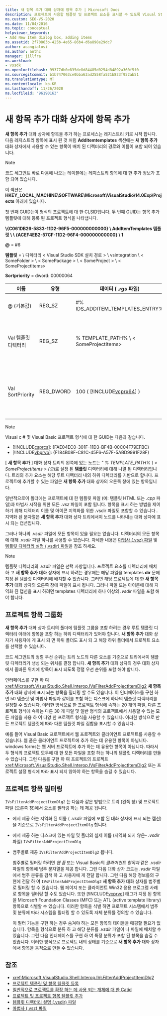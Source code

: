 ```yaml
---
title: 새 항목 추가 대화 상자에 항목 추가 | Microsoft Docs
description: 프로젝트에 사용할 템플릿 및 프로젝트 요소를 표시할 수 있도록 Visual Studio에서 새 항목 추가 대화 상자에 항목을 추가 하는 방법에 대해 알아봅니다.
ms.custom: SEO-VS-2020
ms.date: 11/04/2016
ms.topic: conceptual
helpviewer_keywords:
- Add New Item dialog box, adding items
ms.assetid: 2f70863b-425b-4e65-86b4-d6a898e29dc7
author: acangialosi
ms.author: anthc
manager: jillfra
ms.workload:
- vssdk
ms.openlocfilehash: 99377db0e835de8d84485d0254d84892a360f5f0
ms.sourcegitcommit: b1b747063ce0bba63ad2558fa521b823f952ab51
ms.translationtype: MT
ms.contentlocale: ko-KR
ms.lasthandoff: 11/26/2020
ms.locfileid: "96190163"
---
```

# <a name="add-items-to-the-add-new-item-dialog-box"></a>새 항목 추가 대화 상자에 항목 추가
**새 항목 추가** 대화 상자에 항목을 추가 하는 프로세스는 레지스트리 키로 시작 합니다. 다음 레지스트리 항목에 표시 된 것 처럼 **Additemtemplates** 섹션에는 **새 항목 추가** 대화 상자에서 사용할 수 있는 항목이 배치 된 디렉터리의 경로와 이름이 포함 되어 있습니다.

> [!NOTE]
> 코드 세그먼트 바로 다음에 나오는 테이블에는 레지스트리 항목에 대 한 추가 정보가 포함 되어 있습니다.

 이 섹션은 **HKEY_LOCAL_MACHINE\SOFTWARE\Microsoft\VisualStudio\14.0Exp\Projects** 아래에 있습니다.

 첫 번째 GUID는이 형식의 프로젝트에 대 한 CLSID입니다. 두 번째 GUID는 항목 추가 템플릿에 대해 등록 된 프로젝트 형식을 나타냅니다.

 **\\{C061DB26-5833-11D2-96F5-000000000000} \\ AddItemTemplates 템플릿 \\ \\ {ACEF4EB2-57CF-11D2-96F4-000000000000} \\ 1**

 **@** = #6

 **템플릿**  =  \\ 디렉터리 &lt; Visual Studio SDK 설치 경로 &gt; \\ vsintegration \\ &lt; SomeFolder &gt; \\ &lt; SomePackage &gt; \\ &lt; SomeProject &gt; \\ &lt; SomeProjectItems&gt;

 **Sortpriority** = dword: 00000064

| 이름 | 유형 | 데이터 ( *.rgs* 파일) | Description |
|------------------|-----------| - | - |
| @ (기본값) | REG_SZ | #% IDS_ADDITEM_TEMPLATES_ENTRY% | **항목 템플릿 추가** 의 리소스 ID입니다. |
| Val 템플릿 디렉터리 | REG_SZ | % TEMPLATE_PATH% \\ &lt; SomeProjectItems&gt; | **새 항목 추가** 마법사의 대화 상자에 표시 되는 프로젝트 항목의 경로입니다. |
| Val SortPriority | REG_DWORD | 100 ( [!INCLUDE[vcprx64](../../extensibility/internals/includes/vcprx64_md.md)] ) | **새 항목 추가** 대화 상자에 표시 되는 파일의 트리 노드에서 정렬 순서를 결정 합니다. |

> [!NOTE]
> Visual c # 및 Visual Basic 프로젝트 형식에 대 한 GUID는 다음과 같습니다.
> - [!INCLUDE[csprcs](../../data-tools/includes/csprcs_md.md)]: {FAE04EC0-301F-11D3-BF4B-00C04F79EFBC}
> - [!INCLUDE[vbprvb](../../code-quality/includes/vbprvb_md.md)]: {F184B08F-C81C-45F6-A57F-5ABD9991F28F}

 [ **새 항목 추가** ] 대화 상자 트리의 왼쪽에 있는 노드는 " *% TEMPLATE_PATH% \\ &lt; SomeProjectItems &gt; (으*)로 설정 된 **템플릿** 디렉터리에 대해 나열 된 디렉터리입니다. 트리의 추가 요소는 해당 루트 디렉터리 내의 하위 디렉터리를 기반으로 합니다. 프로젝트에 추가할 수 있는 파일은 **새 항목 추가** 대화 상자의 오른쪽 창에 있는 항목입니다.

 일반적으로이 폴더에는 프로젝트에 대 한 템플릿 파일 (예: 템플릿 HTML 또는 *.cpp* 파일)과 마법사 시작을 위한 모든 *.vsz* 파일이 포함 됩니다. 항목을 표시 하는 방법을 제어 하기 위해 디렉터리 이름 및 아이콘 지역화를 위한 .vsdir 파일도 포함할 수 있습니다 *.* 지역화 된 문자열은 **새 항목 추가** 대화 상자 트리에서이 노드를 나타내는 대화 상자에 표시 되는 캡션입니다.

 그러나 하나의 *.vsdir* 파일에 모든 항목이 있을 필요는 없습니다. 디렉터리의 모든 항목에 대해 *.vsdir* 파일 하나를 사용할 수 있습니다. 자세한 내용은 [마법사 (.vsz) 파일](../../extensibility/internals/wizard-dot-vsz-file.md) 및 [템플릿 디렉터리 설명 (.vsdir) 파일](../../extensibility/internals/template-directory-description-dot-vsdir-files.md)을 참조 하세요.

> [!NOTE]
> 템플릿 디렉터리의 *.vsdir* 파일은 선택 사항입니다. 프로젝트 요소를 디렉터리에 배치 하 고 **새 항목 추가** 대화 상자에 표시 하려는 경우에는 해당 파일을 templates **dir** 문에 지정 된 템플릿 디렉터리에 배치할 수 있습니다. 그러면 해당 프로젝트에 대 한 **새 항목 추가** 대화 상자의 오른쪽 창에 파일이 표시 됩니다. 그러나 파일 또는 아이콘에 대해 지역화 된 캡션을 표시 하려면 templates 디렉터리에 하나 이상의 *.vsdir* 파일을 포함 해야 합니다.

## <a name="group-project-items"></a>프로젝트 항목 그룹화
 **새 항목 추가** 대화 상자 트리의 폴더에 템플릿 그룹을 포함 하려는 경우 루트 템플릿 디렉터리 아래에 항목을 포함 하는 하위 디렉터리가 있어야 합니다. **새 항목 추가** 대화 상자가 사용자에 게 표시 되 면 하위 폴더도 표시 되 고 해당 하위 폴더에서 프로젝트 요소를 선택할 수 있습니다.

 코드 세그먼트의 정렬 우선 순위는 트리 노드의 다른 요소를 기준으로 트리에서이 템플릿 디렉터리가 생성 되는 위치를 결정 합니다. **새 항목 추가** 대화 상자의 경우 대화 상자에서 올바른 위치에 항목이 표시 되도록 정렬 우선 순위를 포함 해야 합니다.

 인터페이스를 구현 하 여 <xref:Microsoft.VisualStudio.Shell.Interop.IVsFilterAddProjectItemDlg2> **새 항목 추가** 대화 상자에 표시 되는 항목을 필터링 할 수도 있습니다. 이 인터페이스를 구현 하면 50 템플릿 및 마법사 파일과 같이를 포함 하는 디스크에 하나의 템플릿 디렉터리를 설정할 수 있습니다. 이러한 방식으로 한 프로젝트 형식에 속하는 20 개의 파일, 다른 프로젝트 형식에 속하는 다른 30 개 파일 및 일반 형식의 프로젝트에서 사용할 수 있는 모든 파일을 사용 하 여 다양 한 프로젝트 형식을 사용할 수 있습니다. 이러한 방식으로 만든 프로젝트 템플릿에 따라 다른 템플릿 파일 집합을 표시할 수 있습니다.

 예를 들어 Visual Basic 프로젝트에서 웹 프로젝트와 클라이언트 프로젝트를 사용할 수 있습니다. 웹 폼은 클라이언트 프로젝트에 추가 하는 데 유용한 항목이 아닙니다. windows forms는 웹 서버 프로젝트에 추가 하는 데 유용한 항목이 아닙니다. 따라서 두 형식의 프로젝트 모두에 대 한 모든 파일을 포함 하는 하나의 템플릿 디렉터리를 만들 수 있습니다. 그런 다음를 구현 하 여 프로젝트의 프로젝트 <xref:Microsoft.VisualStudio.Shell.Interop.IVsFilterAddProjectItemDlg2> 또는 프로젝트 설정 형식에 따라 표시 되지 않아야 하는 항목을 숨길 수 있습니다.

## <a name="filter-project-items"></a>프로젝트 항목 필터링
 `IVsFilterAddProjectItemDlg2` 는 다음과 같은 방법으로 트리 (왼쪽 창) 및 프로젝트 파일 (오른쪽 창)에서 요소를 필터링 하는 데 제공 됩니다.

- 에서 제공 하는 지역화 된 이름 ( *.vsdir* 파일에 포함 된 대화 상자에 표시 되는 캡션)을 기준으로 `IVsFilterAddProjectItemDlg` 합니다.

- 에서 제공 하는 디스크에 있는 파일 및 폴더의 실제 이름 (지역화 되지 않은- *.vsdir* 파일) `IVsFilterAddProjectItemDlg`

- 범주별로 제공 `IVsFilterAddProjectItemDlg2` 됩니다.

  범주별로 필터링 하려면 *웹 폼* 또는 Visual Basic의 *클라이언트 항목과* 같은 *.vsdir* 파일의 항목에 범주 문자열을 제공 합니다. 그런 다음 대화 상자 코드는 *.vsdir* 파일에서 범주 분류를 검색 하 고 사용자에 게 전달 합니다. 그런 다음 해당 정보를의 구현에 전달 하 여 `IVsFilterAddProjectItemDlg2` **새 항목 추가** 대화 상자를 범주별로 필터링 할 수 있습니다. 웹 페이지 또는 클라이언트 Win32 응용 프로그램 사례로 항목을 필터링 할 수도 있습니다. 또한 [!INCLUDE[vcprvc](../../code-quality/includes/vcprvc_md.md)] 태그가 지정 된 항목을 Microsoft Foundation Classes (MFC) 또는 ATL (active template library) 항목으로 식별할 수 있습니다. 이러한 항목을 식별 하면 프로젝트 시스템에서 범주 및 분류에 따라 시스템을 필터링 할 수 있도록 자체 분류를 정의할 수 있습니다.

  이 필터 기능을 구현 하는 경우 숨겨야 하는 모든 항목의 테이블을 매핑할 필요가 없습니다. 항목을 형식으로 분류 하 고 해당 분류를 *.vsdir* 파일이 나 파일에 배치할 수 있습니다. 그런 다음 인터페이스를 구현 하 여 특정 분류가 포함 된 항목을 숨길 수 있습니다. 이러한 방식으로 프로젝트 내의 상태를 기준으로 **새 항목 추가** 대화 상자에서 항목을 동적으로 만들 수 있습니다.

## <a name="see-also"></a>참조
- <xref:Microsoft.VisualStudio.Shell.Interop.IVsFilterAddProjectItemDlg2>
- [프로젝트 템플릿 및 항목 템플릿 등록](../../extensibility/internals/registering-project-and-item-templates.md)
- [일반적으로 프로젝트를 확장 하는 데 사용 되는 개체에 대 한 Catid](../../extensibility/internals/catids-for-objects-that-are-typically-used-to-extend-projects.md)
- [프로젝트 및 프로젝트 항목 템플릿 추가](../../extensibility/internals/adding-project-and-project-item-templates.md)
- [템플릿 디렉터리 설명 (.vsdir) 파일](../../extensibility/internals/template-directory-description-dot-vsdir-files.md)
- [마법사 (.vsz) 파일](../../extensibility/internals/wizard-dot-vsz-file.md)
